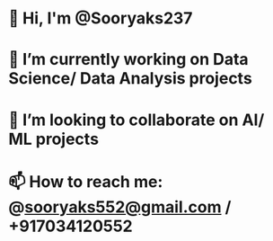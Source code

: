 #  👋 Hi, I'm @Sooryaks237
#  🔭 I’m currently working on Data Science/ Data Analysis projects
#  👯 I’m looking to collaborate on AI/ ML projects
#  📫 How to reach me: @sooryaks552@gmail.com / +917034120552
<!--
**Sooryaks237/Sooryaks237** is a ✨ _special_ ✨ repository because its `README.md` (this file) appears on your GitHub profile.

Here are some ideas to get you started:

- 🔭 I’m currently working on ...
- 👯 I’m looking to collaborate on ...
- 🤔 I’m looking for help with ...
- 📫 How to reach me: 
-->
